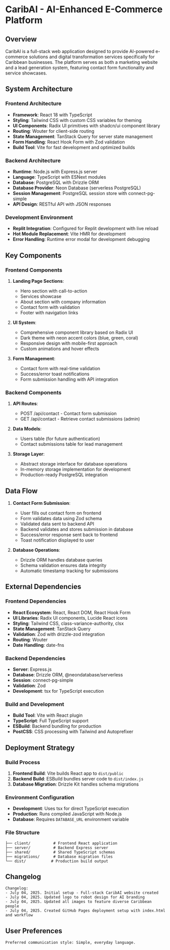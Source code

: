 # CaribAI - AI-Enhanced E-Commerce Platform

## Overview

CaribAI is a full-stack web application designed to provide AI-powered e-commerce solutions and digital transformation services specifically for Caribbean businesses. The platform serves as both a marketing website and a lead generation system, featuring contact form functionality and service showcases.

## System Architecture

### Frontend Architecture
- **Framework**: React 18 with TypeScript
- **Styling**: Tailwind CSS with custom CSS variables for theming
- **UI Components**: Radix UI primitives with shadcn/ui component library
- **Routing**: Wouter for client-side routing
- **State Management**: TanStack Query for server state management
- **Form Handling**: React Hook Form with Zod validation
- **Build Tool**: Vite for fast development and optimized builds

### Backend Architecture
- **Runtime**: Node.js with Express.js server
- **Language**: TypeScript with ESNext modules
- **Database**: PostgreSQL with Drizzle ORM
- **Database Provider**: Neon Database (serverless PostgreSQL)
- **Session Management**: PostgreSQL session store with connect-pg-simple
- **API Design**: RESTful API with JSON responses

### Development Environment
- **Replit Integration**: Configured for Replit development with live reload
- **Hot Module Replacement**: Vite HMR for development
- **Error Handling**: Runtime error modal for development debugging

## Key Components

### Frontend Components
1. **Landing Page Sections**:
   - Hero section with call-to-action
   - Services showcase
   - About section with company information
   - Contact form with validation
   - Footer with navigation links

2. **UI System**:
   - Comprehensive component library based on Radix UI
   - Dark theme with neon accent colors (blue, green, coral)
   - Responsive design with mobile-first approach
   - Custom animations and hover effects

3. **Form Management**:
   - Contact form with real-time validation
   - Success/error toast notifications
   - Form submission handling with API integration

### Backend Components
1. **API Routes**:
   - POST /api/contact - Contact form submission
   - GET /api/contact - Retrieve contact submissions (admin)

2. **Data Models**:
   - Users table (for future authentication)
   - Contact submissions table for lead management

3. **Storage Layer**:
   - Abstract storage interface for database operations
   - In-memory storage implementation for development
   - Production-ready PostgreSQL integration

## Data Flow

1. **Contact Form Submission**:
   - User fills out contact form on frontend
   - Form validates data using Zod schema
   - Validated data sent to backend API
   - Backend validates and stores submission in database
   - Success/error response sent back to frontend
   - Toast notification displayed to user

2. **Database Operations**:
   - Drizzle ORM handles database queries
   - Schema validation ensures data integrity
   - Automatic timestamp tracking for submissions

## External Dependencies

### Frontend Dependencies
- **React Ecosystem**: React, React DOM, React Hook Form
- **UI Libraries**: Radix UI components, Lucide React icons
- **Styling**: Tailwind CSS, class-variance-authority, clsx
- **State Management**: TanStack Query
- **Validation**: Zod with drizzle-zod integration
- **Routing**: Wouter
- **Date Handling**: date-fns

### Backend Dependencies
- **Server**: Express.js
- **Database**: Drizzle ORM, @neondatabase/serverless
- **Session**: connect-pg-simple
- **Validation**: Zod
- **Development**: tsx for TypeScript execution

### Build and Development
- **Build Tool**: Vite with React plugin
- **TypeScript**: Full TypeScript support
- **ESBuild**: Backend bundling for production
- **PostCSS**: CSS processing with Tailwind and Autoprefixer

## Deployment Strategy

### Build Process
1. **Frontend Build**: Vite builds React app to `dist/public`
2. **Backend Build**: ESBuild bundles server code to `dist/index.js`
3. **Database Migration**: Drizzle Kit handles schema migrations

### Environment Configuration
- **Development**: Uses tsx for direct TypeScript execution
- **Production**: Runs compiled JavaScript with Node.js
- **Database**: Requires `DATABASE_URL` environment variable

### File Structure
```
├── client/          # Frontend React application
├── server/          # Backend Express server
├── shared/          # Shared TypeScript schemas
├── migrations/      # Database migration files
└── dist/           # Production build output
```

## Changelog

```
Changelog:
- July 04, 2025. Initial setup - Full-stack CaribAI website created
- July 04, 2025. Updated logo to robot design for AI branding
- July 04, 2025. Updated all images to feature diverse Caribbean people
- July 04, 2025. Created GitHub Pages deployment setup with index.html and workflow
```

## User Preferences

```
Preferred communication style: Simple, everyday language.
```
